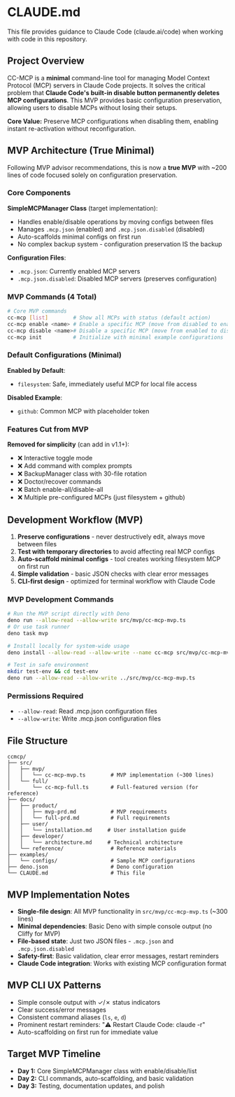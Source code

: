 # CLAUDE.md

This file provides guidance to Claude Code (claude.ai/code) when working with code in this repository.

## Project Overview

CC-MCP is a **minimal** command-line tool for managing Model Context Protocol (MCP) servers in Claude Code projects. It solves the critical problem that **Claude Code's built-in disable button permanently deletes MCP configurations**. This MVP provides basic configuration preservation, allowing users to disable MCPs without losing their setups.

**Core Value:** Preserve MCP configurations when disabling them, enabling instant re-activation without reconfiguration.

## MVP Architecture (True Minimal)

Following MVP advisor recommendations, this is now a **true MVP** with ~200 lines of code focused solely on configuration preservation.

### Core Components

**SimpleMCPManager Class** (target implementation):
- Handles enable/disable operations by moving configs between files
- Manages `.mcp.json` (enabled) and `.mcp.json.disabled` (disabled)
- Auto-scaffolds minimal configs on first run
- No complex backup system - configuration preservation IS the backup

**Configuration Files**:
- `.mcp.json`: Currently enabled MCP servers
- `.mcp.json.disabled`: Disabled MCP servers (preserves configuration)

### MVP Commands (4 Total)

```bash
# Core MVP commands
cc-mcp [list]        # Show all MCPs with status (default action)
cc-mcp enable <name> # Enable a specific MCP (move from disabled to enabled)
cc-mcp disable <name># Disable a specific MCP (move from enabled to disabled)  
cc-mcp init          # Initialize with minimal example configurations
```

### Default Configurations (Minimal)

**Enabled by Default**:
- `filesystem`: Safe, immediately useful MCP for local file access

**Disabled Example**:
- `github`: Common MCP with placeholder token

### Features Cut from MVP

**Removed for simplicity** (can add in v1.1+):
- ❌ Interactive toggle mode  
- ❌ Add command with complex prompts
- ❌ BackupManager class with 30-file rotation
- ❌ Doctor/recover commands
- ❌ Batch enable-all/disable-all
- ❌ Multiple pre-configured MCPs (just filesystem + github)

## Development Workflow (MVP)

1. **Preserve configurations** - never destructively edit, always move between files
2. **Test with temporary directories** to avoid affecting real MCP configs
3. **Auto-scaffold minimal configs** - tool creates working filesystem MCP on first run
4. **Simple validation** - basic JSON checks with clear error messages
5. **CLI-first design** - optimized for terminal workflow with Claude Code

### MVP Development Commands

```bash
# Run the MVP script directly with Deno
deno run --allow-read --allow-write src/mvp/cc-mcp-mvp.ts
# Or use task runner
deno task mvp

# Install locally for system-wide usage  
deno install --allow-read --allow-write --name cc-mcp src/mvp/cc-mcp-mvp.ts

# Test in safe environment
mkdir test-env && cd test-env
deno run --allow-read --allow-write ../src/mvp/cc-mcp-mvp.ts
```

### Permissions Required
- `--allow-read`: Read .mcp.json configuration files
- `--allow-write`: Write .mcp.json configuration files

## File Structure

```
ccmcp/
├── src/
│   ├── mvp/
│   │   └── cc-mcp-mvp.ts        # MVP implementation (~300 lines)
│   └── full/
│       └── cc-mcp-full.ts       # Full-featured version (for reference)
├── docs/                
│   ├── product/
│   │   ├── mvp-prd.md           # MVP requirements
│   │   └── full-prd.md          # Full requirements  
│   ├── user/
│   │   └── installation.md     # User installation guide
│   ├── developer/
│   │   └── architecture.md     # Technical architecture
│   └── reference/               # Reference materials
├── examples/
│   └── configs/                 # Sample MCP configurations
├── deno.json                    # Deno configuration
└── CLAUDE.md                    # This file
```

## MVP Implementation Notes

- **Single-file design**: All MVP functionality in `src/mvp/cc-mcp-mvp.ts` (~300 lines)
- **Minimal dependencies**: Basic Deno with simple console output (no Cliffy for MVP)
- **File-based state**: Just two JSON files - `.mcp.json` and `.mcp.json.disabled`
- **Safety-first**: Basic validation, clear error messages, restart reminders
- **Claude Code integration**: Works with existing MCP configuration format

## MVP CLI UX Patterns

- Simple console output with ✓/✗ status indicators
- Clear success/error messages
- Consistent command aliases (`ls`, `e`, `d`)
- Prominent restart reminders: "⚠️ Restart Claude Code: claude -r"
- Auto-scaffolding on first run for immediate value

## Target MVP Timeline

- **Day 1:** Core SimpleMCPManager class with enable/disable/list
- **Day 2:** CLI commands, auto-scaffolding, and basic validation  
- **Day 3:** Testing, documentation updates, and polish
